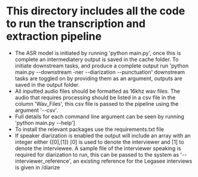 # This directory includes all the code to run the transcription and extraction pipeline
- The ASR model is initiated by running 'python main.py', once this is complete an intermediatery output is saved in the cache folder. To initiate downstream tasks, and produce a complete output run 'python main.py --downstream -ner --diarization --punctuation' downstream tasks are toggled on by providing them as an argument, outputs are saved in the output folder.
- All inputted audio files should be formatted as 16khz wav files. The audio that requires processing should be listed in a csv file in the column 'Wav_Files', this csv file is passed to the pipeline using the argument '--csv'.
- Full details for each command line argument can be seen by running 'python main.py --help']
- To install the relevant packages use the requirements.txt file 
- If speaker diarization is enabled the output will include an array with an integer either {[0],[1]} [0] is used to denote the interviewer and [1] to denote the interviewee. A sample file of the interviewer speaking is required for diarization to run, this can be passed to the system as '--interviewer_reference', an existing reference for the Legasee interviews is given in /diarize
